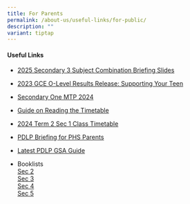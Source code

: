 ```yaml
---
title: For Parents
permalink: /about-us/useful-links/for-public/
description: ""
variant: tiptap
---
```

<h4>Useful Links</h4>
<ul>
<li>
<p><a href="https://drive.google.com/drive/folders/1MpSGOlYYqnhLGjowLpH6e4RUoz4Tpl4T?usp=drive_link2025 Secondary 3 Subject Combination Briefing" rel="noopener noreferrer nofollow" target="_blank">2025 Secondary 3 Subject Combination Briefing Slides</a>
</p>
</li>
<li>
<p><a href="https://drive.google.com/file/d/1-7gIm-US-121qB2X6qWYAfcH0-dpXCm4/view?usp=sharing" rel="noopener noreferrer nofollow" target="_blank">2023 GCE O-Level Results Release: Supporting Your Teen</a>
</p>
</li>
<li>
<p><a href="https://drive.google.com/drive/folders/1VDD8axX4RXCu25hemACbG_2utiarg3a7?usp=drive_link" rel="noopener noreferrer nofollow" target="_blank">Secondary One MTP 2024</a>
</p>
</li>
<li>
<p><a href="https://drive.google.com/file/d/1V79xsmGMLaIifboZobTRI4J_WnrPwoNV/view?usp=drive_link" rel="noopener noreferrer nofollow" target="_blank">Guide on Reading the Timetable</a>
</p>
</li>
<li>
<p><a href="https://drive.google.com/file/d/1m4oagfvI5gEbax4nsHO7X8cV739fem4w/view?usp=drive_link" rel="noopener noreferrer nofollow" target="_blank">2024 Term 2 Sec 1 Class Timetable</a>
</p>
</li>
<li>
<p><a href="https://drive.google.com/drive/folders/16N5KGLaT0sEGaEVVsnz59sG3SueJwOZN?usp=drive_link" rel="noopener noreferrer nofollow" target="_blank">PDLP Briefing for PHS Parents</a>
</p>
</li>
<li>
<p><a href="https://drive.google.com/drive/folders/1YjkQ6xaE9Sn4lCR8lVN6AVfIDQo1_oBb?usp=sharing" rel="noopener noreferrer nofollow" target="_blank">Latest PDLP GSA Guide</a>
</p>
</li>
<li>
<p>Booklists
<br><a href="/files/Booklists/2024phssec2booklists.pdf" rel="noopener noreferrer nofollow" target="_blank">Sec 2</a>
<br><a href="/files/Booklists/2024phssec3booklists.pdf" rel="noopener noreferrer nofollow" target="_blank">Sec 3</a>
<br><a href="/files/Booklists/2024phssec4booklists.pdf" rel="noopener noreferrer nofollow" target="_blank">Sec 4</a>
<br><a href="/files/Booklists/2024phssec5booklists.pdf" rel="noopener noreferrer nofollow" target="_blank">Sec 5</a>
<br>
</p>
</li>
</ul>
<p></p>